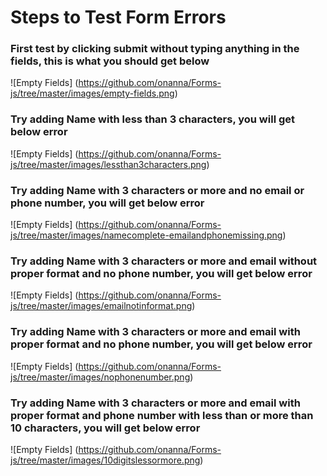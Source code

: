 # Steps to Test Form Errors

### First test by clicking submit without typing anything in the fields, this is what you should get below
![Empty Fields] (https://github.com/onanna/Forms-js/tree/master/images/empty-fields.png)


### Try adding Name with less than 3 characters, you will get below error
![Empty Fields] (https://github.com/onanna/Forms-js/tree/master/images/lessthan3characters.png)


### Try adding Name with  3 characters or more and no email or phone number, you will get below error
![Empty Fields] (https://github.com/onanna/Forms-js/tree/master/images/namecomplete-emailandphonemissing.png)


### Try adding Name with  3 characters or more and email without proper format and no phone number, you will get below error
![Empty Fields] (https://github.com/onanna/Forms-js/tree/master/images/emailnotinformat.png)


### Try adding Name with  3 characters or more and email with proper format and no phone number, you will get below error
![Empty Fields] (https://github.com/onanna/Forms-js/tree/master/images/nophonenumber.png)


### Try adding Name with  3 characters or more and email with proper format and phone number with less than or more than 10 characters, you will get below error
![Empty Fields] (https://github.com/onanna/Forms-js/tree/master/images/10digitslessormore.png)

